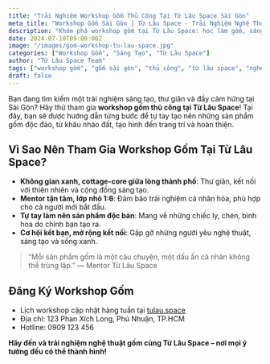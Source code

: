 ```yaml
---
title: "Trải Nghiệm Workshop Gốm Thủ Công Tại Từ Lâu Space Sài Gòn"
meta_title: "Workshop Gốm Sài Gòn | Từ Lâu Space - Trải Nghiệm Nghệ Thuật Thủ Công"
description: "Khám phá workshop gốm tại Từ Lâu Space: học làm gốm, sáng tạo nghệ thuật, và tận hưởng không gian xanh giữa lòng Sài Gòn. Đăng ký ngay để trải nghiệm!"
date: 2024-07-10T09:00:00Z
image: "/images/gom-workshop-tu-lau-space.jpg"
categories: ["Workshop Gốm", "Sáng Tạo", "Từ Lâu Space"]
author: "Từ Lâu Space Team"
tags: ["workshop gốm", "gốm sài gòn", "thủ công", "từ lâu space", "nghệ thuật"]
draft: false
---
```


Bạn đang tìm kiếm một trải nghiệm sáng tạo, thư giãn và đầy cảm hứng tại Sài Gòn? Hãy thử tham gia **workshop gốm thủ công tại Từ Lâu Space**! Tại đây, bạn sẽ được hướng dẫn từng bước để tự tay tạo nên những sản phẩm gốm độc đáo, từ khâu nhào đất, tạo hình đến trang trí và hoàn thiện.

## Vì Sao Nên Tham Gia Workshop Gốm Tại Từ Lâu Space?

- **Không gian xanh, cottage-core giữa lòng thành phố**: Thư giãn, kết nối với thiên nhiên và cộng đồng sáng tạo.
- **Mentor tận tâm, lớp nhỏ 1:6**: Đảm bảo trải nghiệm cá nhân hóa, phù hợp cho cả người mới bắt đầu.
- **Tự tay làm nên sản phẩm độc bản**: Mang về những chiếc ly, chén, bình hoa do chính bạn tạo ra.
- **Cơ hội kết bạn, mở rộng kết nối**: Gặp gỡ những người yêu nghệ thuật, sáng tạo và sống xanh.

> “Mỗi sản phẩm gốm là một câu chuyện, một dấu ấn cá nhân không thể trùng lặp.” — Mentor Từ Lâu Space

## Đăng Ký Workshop Gốm

- Lịch workshop cập nhật hàng tuần tại [tulau.space](https://tulau.space)
- Địa chỉ: 123 Phan Xích Long, Phú Nhuận, TP.HCM
- Hotline: 0909 123 456

**Hãy đến và trải nghiệm nghệ thuật gốm cùng Từ Lâu Space – nơi mọi ý tưởng đều có thể thành hình!**
